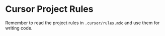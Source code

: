# Cursor Project Rules

Remember to read the project rules in `.cursor/rules.mdc` and use them for writing code.
